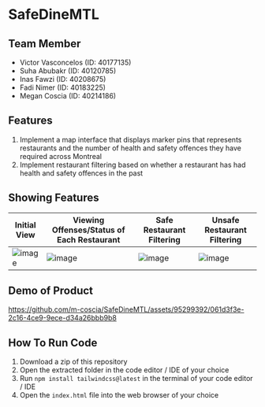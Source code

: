 # SafeDineMTL

## Team Member
- Victor Vasconcelos (ID: 40177135)
- Suha Abubakr (ID: 40120785)
- Inas Fawzi (ID: 40208675)
- Fadi Nimer (ID: 40183225)
- Megan Coscia (ID: 40214186)

## Features
1. Implement a map interface that displays marker pins that represents restaurants and the number of health and safety offences they have required across Montreal
2. Implement restaurant filtering based on whether a restaurant has had health and safety offences in the past

## Showing Features
| Initial View  | Viewing Offenses/Status of Each Restaurant | Safe Restaurant Filtering | Unsafe Restaurant Filtering |
| ------------- | ------------- | ------------- | ------------- |
| ![image](https://github.com/m-coscia/SafeDineMTL/assets/95299392/e5bbbd72-c8f6-4adb-bc2b-88c7e5c732d5)  | ![image](https://github.com/m-coscia/SafeDineMTL/assets/95299392/8d3e381f-53da-44d1-9ae9-e0a3da90dd2a) | ![image](https://github.com/m-coscia/SafeDineMTL/assets/95299392/d6a47a67-67df-4cf2-a73f-e9e45e89f269)  | ![image](https://github.com/m-coscia/SafeDineMTL/assets/95299392/6befc71d-7e1c-438a-9847-8eabbeec7e7a) |

## Demo of Product
https://github.com/m-coscia/SafeDineMTL/assets/95299392/061d3f3e-2c16-4ce9-9ece-d34a26bbb9b8

## How To Run Code
1. Download a zip of this repository
2. Open the extracted folder in the code editor / IDE of your choice
3. Run `npm install tailwindcss@latest` in the terminal of your code editor / IDE
4. Open the `index.html` file into the web browser of your choice
